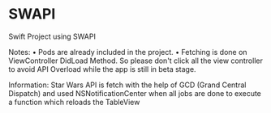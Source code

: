# SWAPI
Swift Project using SWAPI

Notes:
• Pods are already included in the project.
• Fetching is done on ViewController DidLoad Method. So please don't click all the view controller to avoid API Overload while the app is still in beta stage.

Information:
Star Wars API is fetch with the help of GCD (Grand Central Dispatch) and used NSNotificationCenter when all jobs are done to execute a function which reloads the TableView
